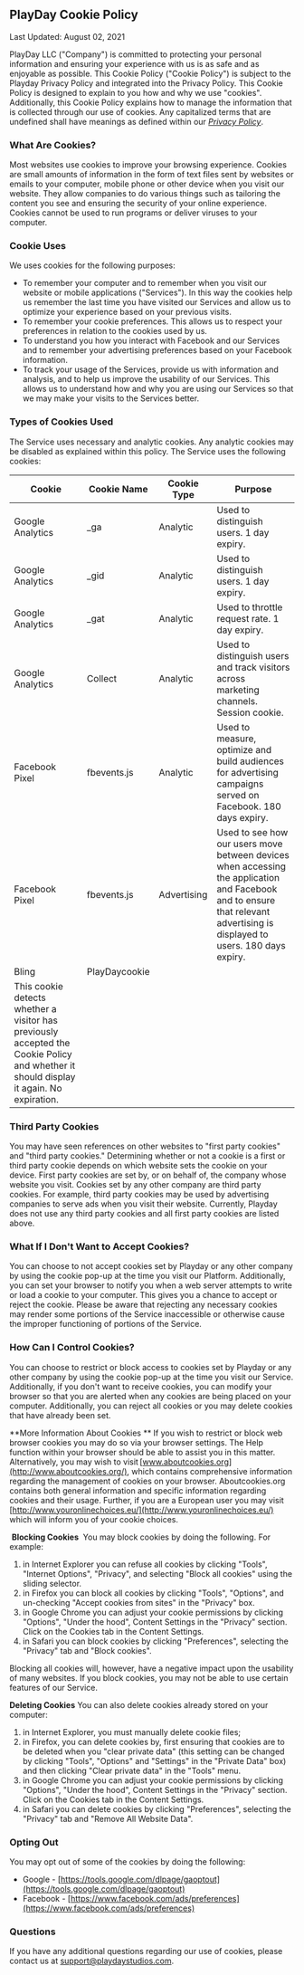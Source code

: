 ## PlayDay Cookie Policy

Last Updated: August 02, 2021

 PlayDay LLC ("Company") is committed to protecting your personal information and ensuring your experience with us is as safe and as enjoyable as possible. This Cookie Policy ("Cookie Policy") is subject to the Playday Privacy Policy and integrated into the Privacy Policy. This Cookie Policy is designed to explain to you how and why we use "cookies".  Additionally, this Cookie Policy explains how to manage the information that is collected through our use of cookies.  Any capitalized terms that are undefined shall have meanings as defined within our [_Privacy Policy_](https://www.playdaystudios.com/legal).

### What Are Cookies?

Most websites use cookies to improve your browsing experience. Cookies are small amounts of information in the form of text files sent by websites or emails to your computer, mobile phone or other device when you visit our website. They allow companies to do various things such as tailoring the content you see and ensuring the security of your online experience. Cookies cannot be used to run programs or deliver viruses to your computer.

### Cookie Uses

We uses cookies for the following purposes:

- To remember your computer and to remember when you visit our website or mobile applications ("Services").  In this way the cookies help us remember the last time you have visited our Services and allow us to optimize your experience based on your previous visits.
- To remember your cookie preferences.  This allows us to respect your preferences in relation to the cookies used by us.
- To understand you how you interact with Facebook and our Services and to remember your advertising preferences based on your Facebook information.
- To track your usage of the Services, provide us with information and analysis, and to help us improve the usability of our Services.  This allows us to understand how and why you are using our Services so that we may make your visits to the Services better.

### Types of Cookies Used

The Service uses necessary and analytic cookies.  Any analytic cookies may be disabled as explained within this policy.  The Service uses the following cookies:

| **Cookie** | **Cookie Name** | **Cookie Type** | **Purpose** |
| --- | --- | --- | --- |
| Google Analytics | \_ga | Analytic | Used to distinguish users. 1 day expiry. |
| Google Analytics | \_gid | Analytic | Used to distinguish users. 1 day expiry. |
| Google Analytics | \_gat | Analytic | Used to throttle request rate. 1 day expiry. |
| Google Analytics | Collect | Analytic | Used to distinguish users and track visitors across marketing channels. Session cookie. |
| Facebook Pixel | fbevents.js | Analytic | Used to measure, optimize and build audiences for advertising campaigns served on Facebook. 180 days expiry. |
| Facebook Pixel | fbevents.js | Advertising | Used to see how our users move between devices when accessing the application and Facebook and to ensure that relevant advertising is displayed to users. 180 days expiry. |
| Bling | PlayDaycookie |
 | This cookie detects whether a visitor has previously accepted the Cookie Policy and whether it should display it again. No expiration. |

### Third Party Cookies

You may have seen references on other websites to "first party cookies" and "third party cookies." Determining whether or not a cookie is a first or third party cookie depends on which website sets the cookie on your device. First party cookies are set by, or on behalf of, the company whose website you visit. Cookies set by any other company are third party cookies. For example, third party cookies may be used by advertising companies to serve ads when you visit their website. Currently, Playday does not use any third party cookies and all first party cookies are listed above.

### What If I Don't Want to Accept Cookies?

You can choose to not accept cookies set by Playday or any other company by using the cookie pop-up at the time you visit our Platform. Additionally, you can set your browser to notify you when a web server attempts to write or load a cookie to your computer. This gives you a chance to accept or reject the cookie. Please be aware that rejecting any necessary cookies may render some portions of the Service inaccessible or otherwise cause the improper functioning of portions of the Service.

### How Can I Control Cookies?

You can choose to restrict or block access to cookies set by Playday or any other company by using the cookie pop-up at the time you visit our Service.  Additionally, if you don't want to receive cookies, you can modify your browser so that you are alerted when any cookies are being placed on your computer. Additionally, you can reject all cookies or you may delete cookies that have already been set.

**More Information About Cookies  **
 If you wish to restrict or block web browser cookies you may do so via your browser settings. The Help function within your browser should be able to assist you in this matter. Alternatively, you may wish to visit [www.aboutcookies.org](http://www.aboutcookies.org/), which contains comprehensive information regarding the management of cookies on your browser. Aboutcookies.org contains both general information and specific information regarding cookies and their usage.  Further, if you are a European user you may visit [http://www.youronlinechoices.eu/](http://www.youronlinechoices.eu/) which will inform you of your cookie choices.

‍ **Blocking Cookies**
**‍** You may block cookies by doing the following. For example: 

1. in Internet Explorer you can refuse all cookies by clicking "Tools", "Internet Options", "Privacy", and selecting "Block all cookies" using the sliding selector.
2. in Firefox you can block all cookies by clicking "Tools", "Options", and un-checking "Accept cookies from sites" in the "Privacy" box.
3. in Google Chrome you can adjust your cookie permissions by clicking "Options", "Under the hood", Content Settings in the "Privacy" section. Click on the Cookies tab in the Content Settings.
4. in Safari you can block cookies by clicking "Preferences", selecting the "Privacy" tab and "Block cookies".

Blocking all cookies will, however, have a negative impact upon the usability of many websites. If you block cookies, you may not be able to use certain features of our Service.

**Deleting Cookies**
 You can also delete cookies already stored on your computer:

1. in Internet Explorer, you must manually delete cookie files;
2. in Firefox, you can delete cookies by, first ensuring that cookies are to be deleted when you "clear private data" (this setting can be changed by clicking "Tools", "Options" and "Settings" in the "Private Data" box) and then clicking "Clear private data" in the "Tools" menu.
3. in Google Chrome you can adjust your cookie permissions by clicking "Options", "Under the hood", Content Settings in the "Privacy" section. Click on the Cookies tab in the Content Settings.
4. in Safari you can delete cookies by clicking "Preferences", selecting the "Privacy" tab and "Remove All Website Data".

### Opting Out

You may opt out of some of the cookies by doing the following:

- Google - [https://tools.google.com/dlpage/gaoptout](https://tools.google.com/dlpage/gaoptout)
- Facebook - [https://www.facebook.com/ads/preferences](https://www.facebook.com/ads/preferences)

### Questions

If you have any additional questions regarding our use of cookies, please contact us at [support@playdaystudios.com](mailto:support@playdaystudios.com).
